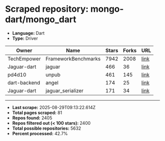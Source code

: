 # Scraped repository: mongo-dart/mongo_dart
* **Language:** Dart
* **Type:** Driver

| Owner | Name | Stars | Forks | URL |
|---|---|---|---|---|
| TechEmpower | FrameworkBenchmarks | 7942 | 2008 | [link](https://github.com/TechEmpower/FrameworkBenchmarks) |
| Jaguar-dart | jaguar | 466 | 36 | [link](https://github.com/Jaguar-dart/jaguar) |
| pd4d10 | unpub | 461 | 145 | [link](https://github.com/pd4d10/unpub) |
| dart-backend | angel | 174 | 25 | [link](https://github.com/dart-backend/angel) |
| Jaguar-dart | jaguar_serializer | 171 | 34 | [link](https://github.com/Jaguar-dart/jaguar_serializer) |

---
* **Last scrape:** 2025-08-29T09:13:22.614Z
* **Total pages scraped:** 81
* **Repos found:** 2405
* **Repos filtered out (< 100 stars):** 2400
* **Total possible repositories:** 5632
* **Percent processed:** 42.7%
